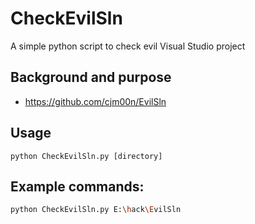 # CheckEvilSln
A simple python script to check evil Visual Studio project


## Background and purpose
* https://github.com/cjm00n/EvilSln

## Usage
```
python CheckEvilSln.py [directory]
```

## Example commands:
```bash
python CheckEvilSln.py E:\hack\EvilSln
```


